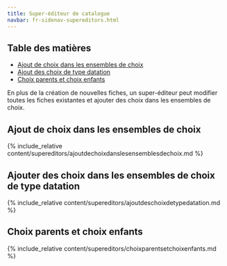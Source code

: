 ```yaml
---
title: Super-éditeur de catalogue
navbar: fr-sidenav-supereditors.html
---
```


## Table des matières

- [Ajout de choix dans les ensembles de choix](#ajout-choix)
- [Ajout des choix de type datation](#ajoutchoixdatation)
- [Choix parents et choix enfants](#choixparents)

En plus de la création de nouvelles fiches, un super-éditeur peut modifier toutes les fiches existantes et ajouter des choix dans les ensembles de choix.

<a id="ajout-choix"></a>

## Ajout de choix dans les ensembles de choix

{% include_relative content/supereditors/ajoutdechoixdanslesensemblesdechoix.md %}

<a id="ajoutchoixdatation"></a>

## Ajouter des choix dans les ensembles de choix de type datation

{% include_relative content/supereditors/ajoutdeschoixdetypedatation.md %}

<a id="choixparents"></a>

## Choix parents et choix enfants

{% include_relative content/supereditors/choixparentsetchoixenfants.md %}
